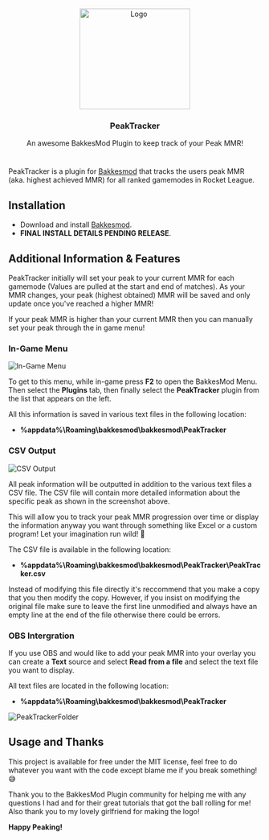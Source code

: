 <!-- PROJECT LOGO -->
<br />
<p align="center">
  <a href="https://github.com/spragouu/PeakTracker">
    <img src="https://media.discordapp.net/attachments/720041712390635628/874468669030268928/Webp.net-resizeimage_1.png?width=683&height=683" alt="Logo" width="220" height="200">
  </a>

  <h3 align="center">PeakTracker</h3>

  <p align="center">
    An awesome BakkesMod Plugin to keep track of your Peak MMR!
  </p>
</p>

#

PeakTracker is a plugin for [Bakkesmod](https://www.bakkesmod.com/) that tracks the users peak MMR (aka. highest achieved MMR) for all ranked gamemodes in Rocket League.

## Installation
 - Download and install [Bakkesmod](https://www.bakkesmod.com/). 
 - **FINAL INSTALL DETAILS PENDING RELEASE**.

## Additional Information & Features
PeakTracker initially will set your peak to your current MMR for each gamemode (Values are pulled at the start and end of matches). As your MMR changes, your peak (highest obtained) MMR will be saved and only update once you've reached a higher MMR!

If your peak MMR is higher than your current MMR then you can manually set your peak through the in game menu!

### In-Game Menu
![In-Game Menu](https://media.discordapp.net/attachments/720041712390635628/874102199880388628/unknown.png)

To get to this menu, while in-game press **F2** to open the BakkesMod Menu. Then select the **Plugins** tab, then finally select the **PeakTracker** plugin from the list that appears on the left.

All this information is saved in various text files in the following location: 
 - **%appdata%\Roaming\bakkesmod\bakkesmod\PeakTracker**

### CSV Output

![CSV Output](https://media.discordapp.net/attachments/720041712390635628/874459489351381032/unknown.png)

All peak information will be outputted in addition to the various text files a CSV file. The CSV file will contain more detailed information about the specific peak as shown in the screenshot above.

This will allow you to track your peak MMR progression over time or display the information anyway you want through something like Excel or a custom program! Let your imagination run wild! 🤯

The CSV file is available in the following location:
 - **%appdata%\Roaming\bakkesmod\bakkesmod\PeakTracker\PeakTracker.csv**

Instead of modifying this file directly it's reccommend that you make a copy that you then modify the copy. However, if you insist on modifying the original file make sure to leave the first line unmodified and always have an empty line at the end of the file otherwise there could be errors.

### OBS Intergration

If you use OBS and would like to add your peak MMR into your overlay you can create a **Text** source and select **Read from a file** and select the text file you want to display.

All text files are located in the following location: 
 - **%appdata%\Roaming\bakkesmod\bakkesmod\PeakTracker**

![PeakTrackerFolder](https://media.discordapp.net/attachments/720041712390635628/874110592393285712/unknown.png)

## Usage and Thanks

This project is available for free under the MIT license, feel free to do whatever you want with the code except blame me if you break something! 😅

Thank you to the BakkesMod Plugin community for helping me with any questions I had and for their great tutorials that got the ball rolling for me! Also thank you to my lovely girlfriend for making the logo!

**Happy Peaking!**
